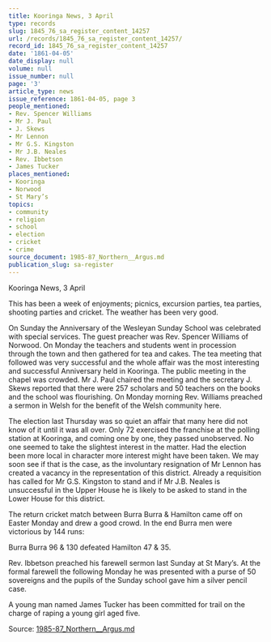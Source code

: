 ```yaml
---
title: Kooringa News, 3 April
type: records
slug: 1845_76_sa_register_content_14257
url: /records/1845_76_sa_register_content_14257/
record_id: 1845_76_sa_register_content_14257
date: '1861-04-05'
date_display: null
volume: null
issue_number: null
page: '3'
article_type: news
issue_reference: 1861-04-05, page 3
people_mentioned:
- Rev. Spencer Williams
- Mr J. Paul
- J. Skews
- Mr Lennon
- Mr G.S. Kingston
- Mr J.B. Neales
- Rev. Ibbetson
- James Tucker
places_mentioned:
- Kooringa
- Norwood
- St Mary’s
topics:
- community
- religion
- school
- election
- cricket
- crime
source_document: 1985-87_Northern__Argus.md
publication_slug: sa-register
---
```


Kooringa News, 3 April

This has been a week of enjoyments; picnics, excursion parties, tea parties, shooting parties and cricket.  The weather has been very good.

On Sunday the Anniversary of the Wesleyan Sunday School was celebrated with special services.  The guest preacher was Rev. Spencer Williams of Norwood.  On Monday the teachers and students went in procession through the town and then gathered for tea and cakes.  The tea meeting that followed was very successful and the whole affair was the most interesting and successful Anniversary held in Kooringa.  The public meeting in the chapel was crowded.  Mr J. Paul chaired the meeting and the secretary J. Skews reported that there were 257 scholars and 50 teachers on the books and the school was flourishing.  On Monday morning Rev. Williams preached a sermon in Welsh for the benefit of the Welsh community here.

The election last Thursday was so quiet an affair that many here did not know of it until it was all over.  Only 72 exercised the franchise at the polling station at Kooringa, and coming one by one, they passed unobserved.  No one seemed to take the slightest interest in the matter.  Had the election been more local in character more interest might have been taken.  We may soon see if that is the case, as the involuntary resignation of Mr Lennon has created a vacancy in the representation of this district.  Already a requisition has called for Mr G.S. Kingston to stand and if Mr J.B. Neales is unsuccessful in the Upper House he is likely to be asked to stand in the Lower House for this district.

The return cricket match between Burra Burra & Hamilton came off on Easter Monday and drew a good crowd.  In the end Burra men were victorious by 144 runs:

Burra Burra 96 & 130 defeated Hamilton 47 & 35.

Rev. Ibbetson preached his farewell sermon last Sunday at St Mary’s.  At the formal farewell the following Monday he was presented with a purse of 50 sovereigns and the pupils of the Sunday school gave him a silver pencil case.

A young man named James Tucker has been committed for trail on the charge of raping a young girl aged five.

Source: [1985-87_Northern__Argus.md](/downloads/markdown/1985-87_Northern__Argus.md)
